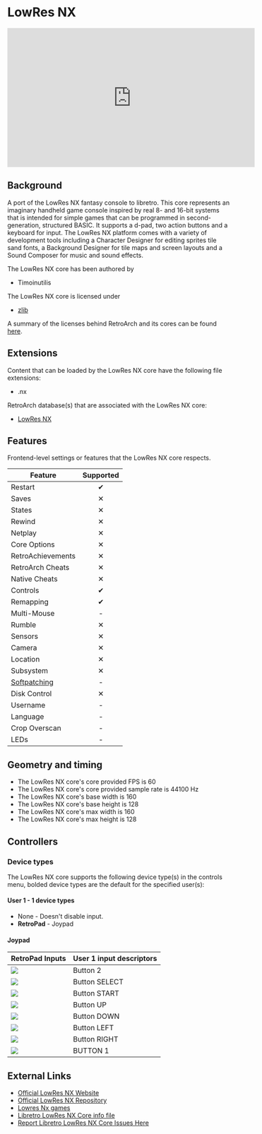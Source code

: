 # LowRes NX

<iframe width="560" height="315" src="https://www.youtube-nocookie.com/embed/YSSrGT9P_b8" frameborder="0" allow="accelerometer; autoplay; clipboard-write; encrypted-media; gyroscope; picture-in-picture" allowfullscreen></iframe>

## Background

A port of the LowRes NX fantasy console to libretro. This core represents an imaginary handheld game console inspired by real 8- and 16-bit systems that is intended for simple games that can be programmed in second-generation, structured BASIC. It supports a d-pad, two action buttons and a keyboard for input. The LowRes NX platform comes with a variety of development tools including a Character Designer for editing sprites tile sand fonts, a Background Designer for tile maps and screen layouts and a Sound Composer for music and sound effects.

The LowRes NX core has been authored by

- Timoinutilis

The LowRes NX core is licensed under

- [zlib](https://github.com/timoinutilis/lowres-nx/blob/master/LICENSE)

A summary of the licenses behind RetroArch and its cores can be found [here](../development/licenses.md).

## Extensions

Content that can be loaded by the LowRes NX core have the following file extensions:

- .nx

RetroArch database(s) that are associated with the LowRes NX core:

- [LowRes NX](https://github.com/libretro/libretro-database/blob/master/rdb/LowRes%20NX.rdb)

## Features

Frontend-level settings or features that the LowRes NX core respects.

| Feature           | Supported |
|-------------------|:---------:|
| Restart           | ✔         |
| Saves             | ✕         |
| States            | ✕         |
| Rewind            | ✕         |
| Netplay           | ✕         |
| Core Options      | ✕         |
| RetroAchievements | ✕         |
| RetroArch Cheats  | ✕         |
| Native Cheats     | ✕         |
| Controls          | ✔         |
| Remapping         | ✔         |
| Multi-Mouse       | -         |
| Rumble            | ✕         |
| Sensors           | ✕         |
| Camera            | ✕         |
| Location          | ✕         |
| Subsystem         | ✕         |
| [Softpatching](../guides/softpatching.md) | -         |
| Disk Control      | ✕         |
| Username          | -         |
| Language          | -         |
| Crop Overscan     | -         |
| LEDs              | -         |


## Geometry and timing

- The LowRes NX core's core provided FPS is 60
- The LowRes NX core's core provided sample rate is 44100 Hz
- The LowRes NX core's base width is 160
- The LowRes NX core's base height is 128
- The LowRes NX core's max width is 160
- The LowRes NX core's max height is 128

## Controllers

### Device types

The LowRes NX core supports the following device type(s) in the controls menu, bolded device types are the default for the specified user(s):

#### User 1 - 1 device types

- None - Doesn't disable input.
- **RetroPad** - Joypad

#### Joypad


| RetroPad Inputs                                | User 1 input descriptors |
|------------------------------------------------|--------------------------|
| ![](../image/retropad/retro_b.png)             | Button 2                 |
| ![](../image/retropad/retro_select.png)        | Button SELECT            |
| ![](../image/retropad/retro_start.png)         | Button START             |
| ![](../image/retropad/retro_dpad_up.png)       | Button UP                |
| ![](../image/retropad/retro_dpad_down.png)     | Button DOWN              |
| ![](../image/retropad/retro_dpad_left.png)     | Button LEFT              |
| ![](../image/retropad/retro_dpad_right.png)    | Button RIGHT             |
| ![](../image/retropad/retro_a.png)             | BUTTON 1                 |


## External Links

- [Official LowRes NX Website](https://lowresnx.inutilis.com)
- [Official LowRes NX Repository](https://github.com/timoinutilis/lowres-nx)
- [Lowres Nx games](https://lowresnx.inutilis.com/programs.php)
- [Libretro LowRes NX Core info file](https://github.com/libretro/libretro-super/blob/master/dist/info/lowresnx_libretro.info)
- [Report Libretro LowRes NX Core Issues Here](https://github.com/timoinutilis/lowres-nx/issues)
